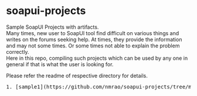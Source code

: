 # soapui-projects

Sample SoapUI Projects with artifacts.<br>
Many times, new user to SoapUI tool find difficult on various things and writes on the forums seeking help.
At times, they provide the information and may not some times. Or some times not able to explain the problem correctly.<br>
Here in this repo, compiling such projects which can be used by any one in general if that is what the user is looking for.

Please refer the readme of respective directory for details.
<pre>
1. [sample1](https://github.com/nmrao/soapui-projects/tree/master/sample1) - pass the data from the _output_ of one step as _input_ to another step, uses _SOAP request type_ in the sample.

